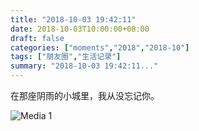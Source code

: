 ```yaml
---
title: "2018-10-03 19:42:11"
date: 2018-10-03T10:00:00+08:00
draft: false
categories: ["moments","2018","2018-10"]
tags: ["朋友圈","生活记录"]
summary: "2018-10-03 19:42:11..."
---
```


在那座阴雨的小城里，我从没忘记你。

![Media 1](/Moments/photos/2018-10-03/201810031942110.jpg)

